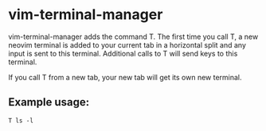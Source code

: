 # vim-terminal-manager
vim-terminal-manager adds the command T.  The first time you call T, a
new neovim terminal is added to your current tab in a horizontal split
and any input is sent to this terminal.  Additional calls to T will 
send keys to this terminal.

If you call T from a new tab, your new tab will get its own new terminal.

## Example usage:
```
T ls -l
```
